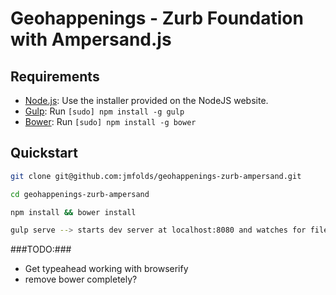 # Geohappenings - Zurb Foundation with Ampersand.js

## Requirements

  * [Node.js](http://nodejs.org): Use the installer provided on the NodeJS website.
  * [Gulp](http://gulpjs.com/): Run `[sudo] npm install -g gulp`
  * [Bower](http://bower.io): Run `[sudo] npm install -g bower`

## Quickstart

```bash
git clone git@github.com:jmfolds/geohappenings-zurb-ampersand.git

cd geohappenings-zurb-ampersand

npm install && bower install

gulp serve --> starts dev server at localhost:8080 and watches for files changes to rebuild

```

###TODO:###
  * Get typeahead working with browserify
  * remove bower completely?
